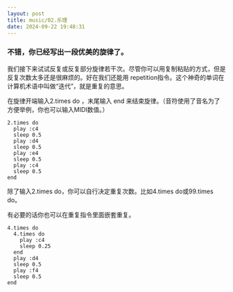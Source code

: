 ```yaml
---
layout: post
title: music/02.乐理
date: 2024-09-22 19:48:31
---
```



### 不错，你已经写出一段优美的旋律了。

我们接下来试试反复或反复部分旋律若干次。尽管你可以用复制粘贴的方式，但是反复次数太多还是很麻烦的。好在我们还能用 repetition指令。这个神奇的单词在计算机术语中叫做“迭代”，就是重复的意思。

在旋律开端输入2.times do ，末尾输入 end 来结束旋律。（音符使用了音名为了方便举例，你也可以输入MIDI数值。）


```
2.times do
  play :c4
  sleep 0.5
  play :d4
  sleep 0.5
  play :e4
  sleep 0.5
  play :c4
  sleep 0.5
end
```

除了输入2.times do，你可以自行决定重复次数。比如4.times do或99.times do。

有必要的话你也可以在重复指令里面嵌套重复。

```
4.times do
  4.times do
    play :c4
    sleep 0.25
  end
  play :d4
  sleep 0.5
  play :f4
  sleep 0.5
end
```
